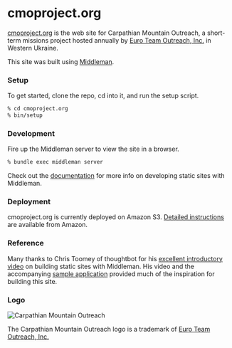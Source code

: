 # cmoproject.org

[cmoproject.org](http://cmoproject.org/) is the web site for Carpathian Mountain Outreach, a short-term missions project hosted annually by [Euro Team Outreach, Inc.](http://www.euroteamoutreach.org/) in Western Ukraine.

This site was built using [Middleman](https://middlemanapp.com/).

### Setup

To get started, clone the repo, cd into it, and run the setup script.

```sh
% cd cmoproject.org
% bin/setup
```

### Development

Fire up the Middleman server to view the site in a browser.

```sh
% bundle exec middleman server
```

Check out the [documentation](https://middlemanapp.com/basics/install/) for more info on developing static sites with Middleman.

### Deployment

cmoproject.org is currently deployed on Amazon S3. [Detailed instructions](http://docs.aws.amazon.com/AmazonS3/latest/dev/WebsiteHosting.html) are available from Amazon.

### Reference

Many thanks to Chris Toomey of thoughtbot for his [excellent introductory video](https://upcase.com/videos/building-static-sites-with-middleman) on building static sites with Middleman. His video and the accompanying [sample application](https://github.com/thoughtbot/upcase-middleman-sample) provided much of the inspiration for building this site.

### Logo

![Carpathian Mountain Outreach](https://github.com/joshukraine/cmoproject.org/blob/master/source/images/cmo-logo-full-200.png)

The Carpathian Mountain Outreach logo is a trademark of [Euro Team Outreach, Inc.](http://www.euroteamoutreach.org/)

